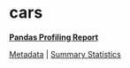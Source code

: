 # cars

[**Pandas Profiling Report**](https://epistasislab.github.io/pmlb/profile/cars.html)

[Metadata](metadata.yaml) | [Summary Statistics](summary_stats.tsv)

